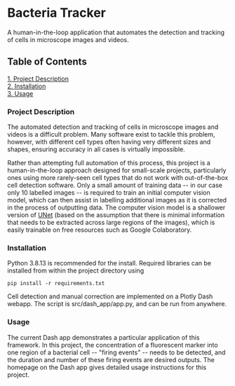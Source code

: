 # Bacteria Tracker

A human-in-the-loop application that automates the detection and tracking of cells in microscope images and videos. 

## Table of Contents

[1. Project Description](#Project-Description)   
[2. Installation](#Installation)   
[3. Usage](#Usage)   

### Project Description

The automated detection and tracking of cells in microscope images and videos is a difficult problem. Many software exist to tackle this problem, however, with different cell types often having very different sizes and shapes, ensuring accuracy in all cases is virtually impossible. 

Rather than attempting full automation of this process, this project is a human-in-the-loop approach designed for small-scale projects, particularly ones using more rarely-seen cell types that do not work with out-of-the-box cell detection software. Only a small amount of training data -- in our case only 10 labelled images -- is required to train an initial computer vision model, which can then assist in labelling additional images as it is corrected in the process of outputting data. The computer vision model is a shallower version of [UNet](https://arxiv.org/abs/1505.04597) (based on the assumption that there is minimal information that needs to be extracted across large regions of the images), which is easily trainable on free resources such as Google Colaboratory. 

### Installation

Python 3.8.13 is recommended for the install. Required libraries can be installed from within the project directory using 

```
pip install -r requirements.txt
```

Cell detection and manual correction are implemented on a Plotly Dash webapp. The script is src/dash_app/app.py, and can be run from anywhere. 

### Usage

The current Dash app demonstrates a particular application of this framework. In this project, the concentration of a fluorescent marker into one region of a bacterial cell -- "firing events" -- needs to be detected, and the duration and number of these firing events are desired outputs. The homepage on the Dash app gives detailed usage instructions for this project. 